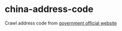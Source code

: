 # china-address-code
Crawl address code from [government official website](http://www.mca.gov.cn/article/sj/xzqh)
